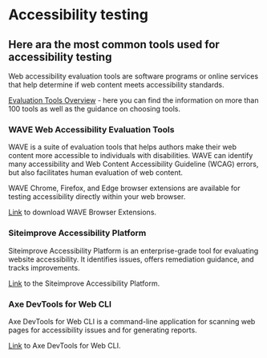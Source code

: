 # Accessibility testing



## Here ara the most common tools used for accessibility testing

Web accessibility evaluation tools are software programs or online services that help determine if web content meets accessibility standards.

<a href="https://www.w3.org/WAI/test-evaluate/tools/" target="_blank">Evaluation Tools Overview</a> - here you can find the information on more than 100 tools as well as the guidance on choosing tools.

### WAVE Web Accessibility Evaluation Tools

WAVE is a suite of evaluation tools that helps authors make their web content more accessible to individuals with disabilities. WAVE can identify many accessibility and Web Content Accessibility Guideline (WCAG) errors, but also facilitates human evaluation of web content. 

WAVE Chrome, Firefox, and Edge browser extensions are available for testing accessibility directly within your web browser.

<a href="https://wave.webaim.org" target="_blank">Link</a> to download WAVE Browser Extensions.

### Siteimprove Accessibility Platform

Siteimprove Accessibility Platform is an enterprise-grade tool for evaluating website accessibility. It identifies issues, offers remediation guidance, and tracks improvements.

<a href="https://www.siteimprove.com/product/inclusivity/">Link</a> to the Siteimprove Accessibility Platform.

### Axe DevTools for Web CLI

Axe DevTools for Web CLI is a command-line application for scanning web pages for accessibility issues and for generating reports. 

<a href="https://docs.deque.com/devtools-for-web/4/en/cli-home">Link</a> to Axe DevTools for Web CLI.

